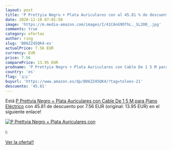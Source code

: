 ```yaml
---
layout: post
title: 'P Prettyia Negro + Plata Auriculares con al 45.81 % de descuento'
date: 2020-12-10 07:01:58
image: 'https://m.media-amazon.com/images/I/41CAnG9DfhL._SL200_.jpg'
comments: true
category: ofertas
author: ring
slug: 'B06ZZ45QK4-es'
actualPrice: 7.56 EUR
currency: EUR
price: 7.56
comparePrice: 13.95 EUR
prodname: 'P Prettyia Negro + Plata Auriculares con Cable De 1 5 M para Piano Eléctrico'
country: 'es'
flag: '🇪🇸'
buyurl: 'https://www.amazon.es/dp/B06ZZ45QK4/?tag=tolees-21'
descuento: '45.81'
---
```


Está [P Prettyia Negro + Plata Auriculares con Cable De 1 5 M para Piano Eléctrico](https://www.amazon.es/dp/B06ZZ45QK4/?tag=tolees-21) con 45.81 de descuento por 7.56 EUR (original: 13.95 EUR) en el siguiente enlace!

[![P Prettyia Negro + Plata Auriculares con](https://m.media-amazon.com/images/I/41CAnG9DfhL._SL200_.jpg)](https://www.amazon.es/dp/B06ZZ45QK4/?tag=tolees-21)

ℹ️:


[Ver la oferta!!](https://www.amazon.es/dp/B06ZZ45QK4/?tag=tolees-21)

